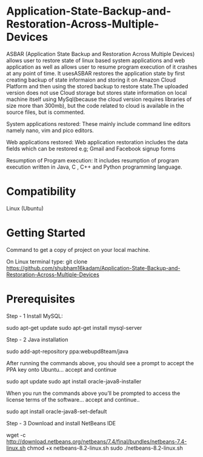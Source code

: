 # Application-State-Backup-and-Restoration-Across-Multiple-Devices
ASBAR (Application State Backup and Restoration Across Multiple Devices) allows user to restore state of linux based system applications and web application as well as allows user to resume program execution of it crashes at any point of time.
It usesASBAR restores the application state by first creating backup of state informaion and storing it on Amazon Cloud Platform and then using the stored backup to restore state.The uploaded version does not use Cloud storage but stores state information on local machine itself using MySql(because the cloud version requires libraries of size more than 300mb), but the code related to cloud is available in the source files, but is commented.

System applications restored: These  mainly include command line editors namely nano, vim and pico editors.

Web applications restored:  Web application restoration includes the data fields which can be restored e.g; Gmail and Facebook signup forms

Resumption of Program execution: It includes resumption of program execution written in Java, C , C++ and Python programming language.

# Compatibility
Linux (Ubuntu)

# Getting Started

Command to get a copy of project on your local machine.

On Linux terminal type:
git clone https://github.com/shubham16kadam/Application-State-Backup-and-Restoration-Across-Multiple-Devices

# Prerequisites
Step - 1
Install MySQL:

sudo apt-get update
sudo apt-get install mysql-server

Step - 2
Java installation

sudo add-apt-repository ppa:webupd8team/java

After running the commands above, you should see a prompt to accept the PPA key onto Ubuntu… accept and continue

sudo apt update
sudo apt install oracle-java8-installer

When you run the commands above you’ll be prompted to access the license terms of the software… accept and continue..

sudo apt install oracle-java8-set-default

Step - 3 
Download and install NetBeans IDE

wget -c http://download.netbeans.org/netbeans/7.4/final/bundles/netbeans-7.4-linux.sh
chmod +x netbeans-8.2-linux.sh 
sudo ./netbeans-8.2-linux.sh









